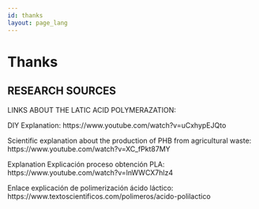 ```yaml
---
id: thanks
layout: page_lang
---
```

<h1 id="thanks">Thanks</h1>

<h2 id="research-sources">RESEARCH SOURCES</h2>
 
<p>LINKS ABOUT THE LATIC ACID POLYMERAZATION:</p>

<p>DIY Explanation:
https://www.youtube.com/watch?v=uCxhypEJQto</p>

<p>Scientific explanation about the production of PHB from agricultural waste:
https://www.youtube.com/watch?v=XC_fPkt87MY</p>

<p>Explanation Explicación proceso obtención PLA:
https://www.youtube.com/watch?v=lnWWCX7hlz4</p>

<p>Enlace explicación de polimerización ácido láctico:
https://www.textoscientificos.com/polimeros/acido-polilactico</p>
